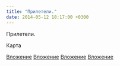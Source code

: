 ```yaml
---
title: "Прилетели."
date: 2014-05-12 18:17:00 +0300
---
```


Прилетели.


Карта

[Вложение](/assets/vk_photos/1/Oy-UTWtxd7Y.jpg)
[Вложение](/assets/vk_photos/1/JSCWMmdOHeY.jpg)
[Вложение](/assets/vk_photos/1/zhBuQS8R52w.jpg)
[Вложение](/assets/vk_photos/2/cdoEvaqosRQ.jpg)

